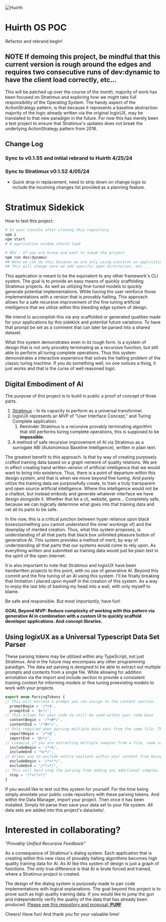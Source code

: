 ![Huirth](https://github.com/Phuire-Research/logixUX/blob/main/LogixUX.png?raw=true)
# Huirth OS POC
Refactor and rebrand begin!
## **NOTE** If demoing this project, be mindful that this current version is rough around the edges and requires two consecutive runs of dev:dynamic to have the client load correctly, etc...
This will be patched up over the course of the month, majority of work has been focused on Stratimux and exploring how we might take full responsibility of the Operating System. The handy aspect of the ActionStrategy pattern, is that because it represents a baseline abstraction majority of the logic already written via the original logixUX, may be translated to that new paradigm in the future. For now this has merely been a test project to ensure that Stratimux's updates does not break the underlying ActionStrategy pattern from 2018.
## Change Log
### Sync to v0.1.55 and initial rebrand to Huirth 4/25/24 
### Sync to Stratimux v0.1.52 4/05/24
* Quick drop in replacement, need to strip down on change logix to include the incoming changes list provided as a planning feature.
# Stratimux Sidekick
How to test this project:
```bash
# In your console after cloning this repository
npm i
npm start
# A application window should load

# DEV - If you are brave and want to tweak the project
npm run dev:dynamic
## Note we can do this because we are only using electron as application bundler
## This will change once we add specific open directories, etc...
```
This application is meant to be the equivalent to any other framework's CLI system. The goal is to provide an easy means of quickly scaffolding Stratimux projects. As well as utilizing fine-tuned models to quickly generate potential implementations. While having the user reinforce those implementations with a version that is provably halting. This approach allows for a safe recursive improvement of the fine tuning artificial intelligence that we utilize within this bleeding edge system of design.

We intend to accomplish this via any scaffolded or generated qualities made for your applications by this sidekick and potential future variations. To have that prompt be set as a comment that can later be parsed into a shared dataset.

What this system demonstrates even in its rough form. Is a system of design that is not only provably terminating as a recursive function, but still able to perform all turing complete operations. Thus this system demonstrates a interactive experience that solves the halting problem of the classic turing machine. If you do something well, no one notices a thing, it just works and that is the curse of well reasoned logic.

## Digital Embodiment of AI
The purpose of this project is to build in public a proof of concept of three parts. 
1. [Stratimux](https://github.com/Phuire-Research/Stratimux/) - In its capacity to perform as a universal transformer.
2. logixUX represents an MVP of "User Interface Concept," and Turing Complete application.
   1. Reminder Stratimux is a recursive provably terminating algorithm that still performs turing complete operations, this is supposed to be **impossible.**
3. A method of safe recursive improvement of AI via Stratimux as a surrogate ABI (Autonomous Baseline Intelligence), written in plain text.

The greatest benefit to this approach. Is that by way of creating purposely crafted training data based on a graph network of quality relations. We are in effect creating hand written version of artificial intelligence that we would want to bring into existence. Thus, there is a point of departure within this design system, and that is when we move beyond fine tuning. And purely utilize the training data we purposefully create, to train a truly transparent and open source artificial intelligence. Where this intelligence would not be a chatbot, but instead embody and generate whatever interface we have design alongside it. Whether that be a cli, website, game... Completely safe, because we can logically determine what goes into that training data and vet all its parts to be safe. 

In the now, this is a critical junction between hyper reliance upon black boxes(something you cannot understand the inner workings of) and the downplay of merited creation. Thus, what this system proposes, is understanding of all that parts that black box unlimited pleasure button of generative AI. This system provides a method of merit, by way of understanding all that parts that our systems would come to rely upon. As everything written and submitted as training data would just be plain text in the spirit of the open internet.

It is also important to note that Stratimux and logixUX have been handwritten projects to this point, with no use of generative AI. Beyond this commit and the fine tuning of an AI using this system. I'll be finally breaking that limitation I placed upon myself in the creation of this system. As a way to enjoy the last bits of bashing my head into a wall, with only myself to blame.

Be safe and responsible. But most importantly, have fun!

**GOAL Beyond MVP: Reduce complexity of working with this pattern via generative AI in combination with a custom UI to quickly scaffold developer applications. And concept libraries.**

## Using logixUX as a Universal Typescript Data Set Parser
These parsing tokens may be utilized within any TypeScript, not just Stratimux. And in the future may encompass any other programming paradigm. The data set parsing is designed to be able to extract out multiple prompts and contents from a single file. While allowing for addition annotation via the import and include section to provide a consistent training context for informing models or fine tuning preexisting models to work with your projects.
```typescript
export enum ParsingTokens {
// This will enclose a prompt you can assign to the content section.
  promptBegin = '/*<$',
  promptEnd = '$>*/',
// This allows for your code to still be used within your code base
  contentBegin = '/*<#*/',
  contentEnd = '/*#>*/',
// Only required when parsing multiple data sets from the same file. This allows you to group imports and content together without effecting code.
  importBegin = '/*<@',
  importEnd = '@>*/',
// Likewise if you are extracting multiple samples from a file, some samples may depend on each other, like a type or helper function being used across the file. This allows you to place that code into a commented section that will be grouped with the parsed sample.
  includeBegin = '/*<%',
  includeEnd = '%>*/',
// Allows you to exclude entire sections within your content from being added as a data set sample. While still operating within code.
  excludeBegin = '/*<!*/',
  excludeEnd = '/*!>*/',
// This will hard stop the parsing from adding any additional samples.
  stop = '/*<!!>*/'
}
```
If you would like to test out this system for yourself. For the time being simply annotate your public code repository with these parsing tokens. And within the Data Manager, import your project. Then once it has been installed. Simply hit parse then save your data set to your file system. All data sets are added into this project's data/sets/.

# Interested in collaborating?
*"Provably Unified Recursive Feedback"*

As a consequence of Stratimux's dialog system. Each application that is creating within this new class of provably halting algorithms becomes high quality training data for AI. As AI like this system of design is just a graph of functions. The only true difference is that AI is brute forced and trained, where a Stratimux project is created.

The design of the dialog system is purposely made to pair code implementations with logical explanations. The goal beyond this project is to prove such as high quality training data. If you would like to jump the gun and independently verify the quality of the data that has already been produced. [Please see this repository and proposal: **PURF**](https://github.com/Phuire-Research/PURF)

Cheers! Have fun! And thank you for your valuable time!
